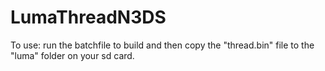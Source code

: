 # LumaThreadN3DS

To use: run the batchfile to build and then copy the "thread.bin" file to the "luma" folder on your sd card.
